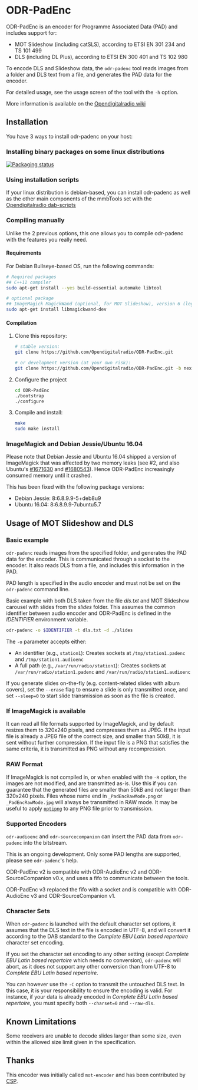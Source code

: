 # ODR-PadEnc

ODR-PadEnc is an encoder for Programme Associated Data (PAD) and includes
support for:

- MOT Slideshow (including catSLS), according to ETSI EN 301 234 and TS 101 499
- DLS (including DL Plus), according to ETSI EN 300 401 and TS 102 980

To encode DLS and Slideshow data, the `odr-padenc` tool reads images
from a folder and DLS text from a file, and generates the PAD data
for the encoder.

For detailed usage, see the usage screen of the tool with the `-h` option.

More information is available on the
[Opendigitalradio wiki](http://wiki.opendigitalradio.org/ODR-PadEnc)

## Installation

You have 3 ways to install odr-padenc on your host:

### Installing binary packages on some linux distributions

[![Packaging status](https://repology.org/badge/vertical-allrepos/odr-padenc.svg)](https://repology.org/project/odr-padenc/versions)

### Using installation scripts

If your linux distribution is debian-based, you can install odr-padenc
as well as the other main components of the mmbTools set with the
[Opendigitalradio dab-scripts](https://github.com/opendigitalradio/dab-scripts.git)

### Compiling manually

Unlike the 2 previous options, this one allows you to compile odr-padenc with the features you really need.

#### Requirements

For Debian Bullseye-based OS, run the following commands:

```sh
# Required packages
## C++11 compiler
sudo apt-get install --yes build-essential automake libtool

# optional package
## ImageMagick MagickWand (optional, for MOT Slideshow), version 6 (legacy) or 7
sudo apt-get install libmagickwand-dev
```

#### Compilation

1. Clone this repository:

   ```sh
   # stable version:
   git clone https://github.com/Opendigitalradio/ODR-PadEnc.git

   # or development version (at your own risk):
   git clone https://github.com/Opendigitalradio/ODR-PadEnc.git -b next
   ```

1. Configure the project

   ```sh
   cd ODR-PadEnc
   ./bootstrap
   ./configure
   ```

1. Compile and install:

   ```sh
   make
   sudo make install
   ```

### ImageMagick and Debian Jessie/Ubuntu 16.04

Please note that Debian Jessie and Ubuntu 16.04 shipped a version of
ImageMagick that was affected by two memory leaks (see #2, and also
Ubuntu's [#1671630](https://bugs.launchpad.net/ubuntu/+source/imagemagick/+bug/1671630) and [#1680543](https://bugs.launchpad.net/debian/+source/imagemagick/+bug/1680543)). Hence ODR-PadEnc increasingly consumed
memory until it crashed.

This has been fixed with the following package versions:

- Debian Jessie: 8:6.8.9.9-5+deb8u9
- Ubuntu 16.04: 8:6.8.9.9-7ubuntu5.7

## Usage of MOT Slideshow and DLS

### Basic example

`odr-padenc` reads images from the specified folder, and generates the PAD
data for the encoder. This is communicated through a socket to the encoder. It
also reads DLS from a file, and includes this information in the PAD.

PAD length is specified in the audio encoder and must not be set on the `odr-padenc` command line.

Basic example with both DLS taken from the file *dls.txt* and MOT Slideshow carousel with slides from the *slides* folder.
This assumes the common identifier between audio encoder and ODR-PadEnc is defined in the *IDENTIFIER* environment
variable.

```sh
odr-padenc -o $IDENTIFIER -t dls.txt -d ./slides
```

The `-o` parameter accepts either:
- An identifier (e.g., `station1`): Creates sockets at `/tmp/station1.padenc` and `/tmp/station1.audioenc`
- A full path (e.g., `/var/run/radio/station1`): Creates sockets at `/var/run/radio/station1.padenc` and `/var/run/radio/station1.audioenc`

If you generate slides on-the-fly (e.g. content-related slides with album covers), set the `--erase` flag to ensure a
slide is only transmitted once, and set `--sleep=0` to start slide transmission as soon as the file is created.

### If ImageMagick is available

It can read all file formats supported by ImageMagick, and by default resizes
them to 320x240 pixels, and compresses them as JPEG. If the input file is already
a JPEG file of the correct size, and smaller than 50kB, it is sent without further
compression. If the input file is a PNG that satisfies the same criteria, it is
transmitted as PNG without any recompression.

### RAW Format

If ImageMagick is not compiled in, or when enabled with the `-R` option, the images
are not modified, and are transmitted as-is. Use this if you can guarantee that
the generated files are smaller than 50kB and not larger than 320x240 pixels.
Files whose name end in `_PadEncRawMode.png` or `_PadEncRawMode.jpg` will always
be transmitted in RAW mode.
It may be useful to apply [`optipng`](http://optipng.sourceforge.net) to any PNG file prior to transmission.

### Supported Encoders

`odr-audioenc` and `odr-sourcecompanion` can insert the PAD data from `odr-padenc` into the bitstream.

This is an ongoing development.  Only some PAD lengths are supported, please see `odr-padenc`'s help.

ODR-PadEnc v2 is compatible with ODR-AudioEnc v2 and ODR-SourceCompanion v0.x, and uses a fifo to communicate between
the tools.

ODR-PadEnc v3 replaced the fifo with a socket and is compatible with ODR-AudioEnc v3 and ODR-SourceCompanion v1.

### Character Sets

When `odr-padenc` is launched with the default character set options, it assumes
that the DLS text in the file is encoded in UTF-8, and will convert it according to
the DAB standard to the *Complete EBU Latin based repertoire* character set encoding.

If you set the character set encoding to any other setting (except
*Complete EBU Latin based repertoire* which needs no conversion),
`odr-padenc` will abort, as it does not support any other conversion than from
UTF-8 to *Complete EBU Latin based repertoire*.

You can however use the `-C` option to transmit the untouched DLS text. In this
case, it is your responsibility to ensure the encoding is valid.  For instance,
if your data is already encoded in *Complete EBU Latin based repertoire*, you
must specify both `--charset=0` and `--raw-dls`.

## Known Limitations

Some receivers are unable to decode slides larger than some size, even within the allowed
size limit given in the specification.

## Thanks

This encoder was initially called `mot-encoder` and has been contributed by
[CSP](http://rd.csp.it).
